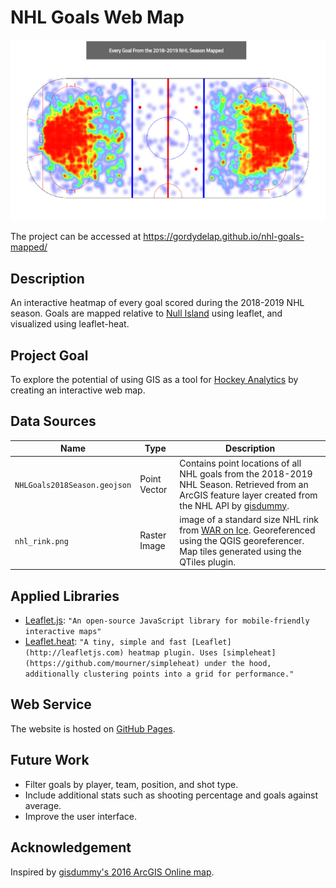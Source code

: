# NHL Goals Web Map

![screenshot](img/web_screenshot.png)

The project can be accessed at https://gordydelap.github.io/nhl-goals-mapped/

## Description
An interactive heatmap of every goal scored during the 2018-2019 NHL season. Goals are mapped relative to [Null Island](https://en.wikipedia.org/wiki/Null_Island) using leaflet, and visualized using leaflet-heat.

## Project Goal
To explore the potential of using GIS as a tool for [Hockey Analytics](https://en.wikipedia.org/wiki/Analytics_(ice_hockey)#:~:text=In%20ice%20hockey%2C%20analytics%20is,the%20effects%20of%20their%20performance.&text=In%20modern%20usage%2C%20analytics%20have,hockey%20bloggers%20and%20amateur%20statisticians.) by creating an interactive web map.

## Data Sources
| Name                         | Type         | Description                                                                                                                                                                                                                         |
|------------------------------|--------------|-------------------------------------------------------------------------------------------------------------------------------------------------------------------------------------------------------------------------------------|
| `NHLGoals2018Season.geojson` | Point Vector | Contains point locations of all NHL goals from the 2018-2019 NHL Season. Retrieved from an ArcGIS feature layer created from the NHL API by [gisdummy](https://www.arcgis.com/home/item.html?id=7c382cb39e424a8ca9b4e3d717ad17f7).  |
| `nhl_rink.png`               | Raster Image | image of a standard size NHL rink from [WAR on Ice](http://blog.war-on-ice.com/make-your-own-nhl-rink-plot-in-r/index.html). Georeferenced using the QGIS georeferencer. Map tiles generated using the QTiles plugin.               |

## Applied Libraries
* [Leaflet.js](https://leafletjs.com/): `"An open-source JavaScript library for mobile-friendly interactive maps"`
* [Leaflet.heat](https://github.com/Leaflet/Leaflet.heat): `"A tiny, simple and fast [Leaflet](http://leafletjs.com) heatmap plugin. Uses [simpleheat](https://github.com/mourner/simpleheat) under the hood, additionally clustering points into a grid for performance."`

## Web Service
The website is hosted on [GitHub Pages](https://pages.github.com/).

## Future Work
* Filter goals by player, team, position, and shot type.
* Include additional stats such as shooting percentage and goals against average.
* Improve the user interface.

## Acknowledgement
Inspired by [gisdummy's 2016 ArcGIS Online map](https://arcg.is/1jXaTX).
